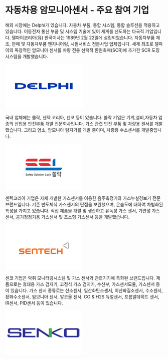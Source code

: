 # 자동차용 암모니아센서 - 주요 참여 기업

해외 시장에는 Delphi가 있습니다.
자동차 부품, 통합 시스템, 통합 솔루션을 적용하고 있습니다. 이동전자 통신 부품 및 시스템 기술에 있어 세계를 선도하는 다국적 기업입니다. 델파이코리아(유) 한국지사는 1989년 2월 22일에 설립되었습니다. 자동차부품 제조, 판매 및 자동차부품 엔지니어링, 시험서비스 전문사업 업체입니다.
세계 최초로 델파이의 독창적인 암모니아 센서를 차량 전용 선택적 환원촉매(SCR)에 추가한 SCR 도징 시스템을 개발했습니다.


![](./images/자동차용암모니아센서_Q13_1_1.PNG)

국내 업체에는 쏠락, 센텍 코리아, 센코 등이 있습니다.
쏠락 기업은 기계,설비,자동차 업종의 산업용 안전부품 개발 전문회사입니다. 가스 관련 안전 부품 및 차량용 센서를 개발했습니다. 그리고 염소, 암모니아 탐지기를 개발 중이며, 차량용 수소센서를 개발중입니다.


![](./images/자동차용암모니아센서_Q13_1_1_.PNG)


센텍코리아 기업은 자체 개발한 가스센서를 이용한 음주측정기와 가스누설경보기 전문 브랜드입니다. 기존 반도체식 가스센서의 단점을 보완했으며, 온습도에 대하여 차별화된 특성을 가지고 있습니다. 직접 제품을 개발 및 생산하고 유독성 가스 센서, 가연성 가스 센서, 공기청정기용 가스센서 및 초소형 가스센서 등을 개발했습니다.


![](./images/자동차용암모니아센서_Q13_1_1__.PNG)


센코 기업은 악취 모니터링시스템 및 가스 센서와 관련기기에 특화된 브랜드입니다. 제품으로는 휴대용 가스 검지기, 고정식 가스 검지기, 수신부, 가스센서모듈, 가스센서 등이 있습니다. 가스 센서 종류로는 산소센서, 일산화탄소센서, 이산화질소센서, 수소센서, 황화수소센서, 암모니아 센서, 알코올 센서, CO & H2S 듀얼센서, 포름알데히드 센서, IR센서, PID센서 등이 있습니다.


![](./images/자동차용암모니아센서_Q13_1_1___.PNG)
